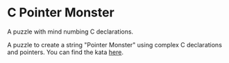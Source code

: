 # C Pointer Monster
A puzzle with mind numbing C declarations.

A puzzle to create a string "Pointer Monster" using complex C declarations and pointers. You can find the kata [here](https://www.codewars.com/kata/59cf6087aeb284909d00009c).
